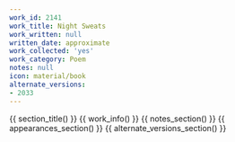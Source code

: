```yaml
---
work_id: 2141
work_title: Night Sweats
work_written: null
written_date: approximate
work_collected: 'yes'
work_category: Poem
notes: null
icon: material/book
alternate_versions:
- 2033
---
```


{{ section_title() }}
{{ work_info() }}
{{ notes_section() }}
{{ appearances_section() }}
{{ alternate_versions_section() }}